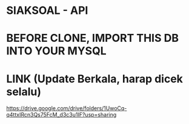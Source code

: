# SIAKSOAL - API
# BEFORE CLONE, IMPORT THIS DB INTO YOUR MYSQL
# LINK (Update Berkala, harap dicek selalu)
https://drive.google.com/drive/folders/1UwoCq-q4ttxIRcn3Qs75FcM_d3c3u1IF?usp=sharing
